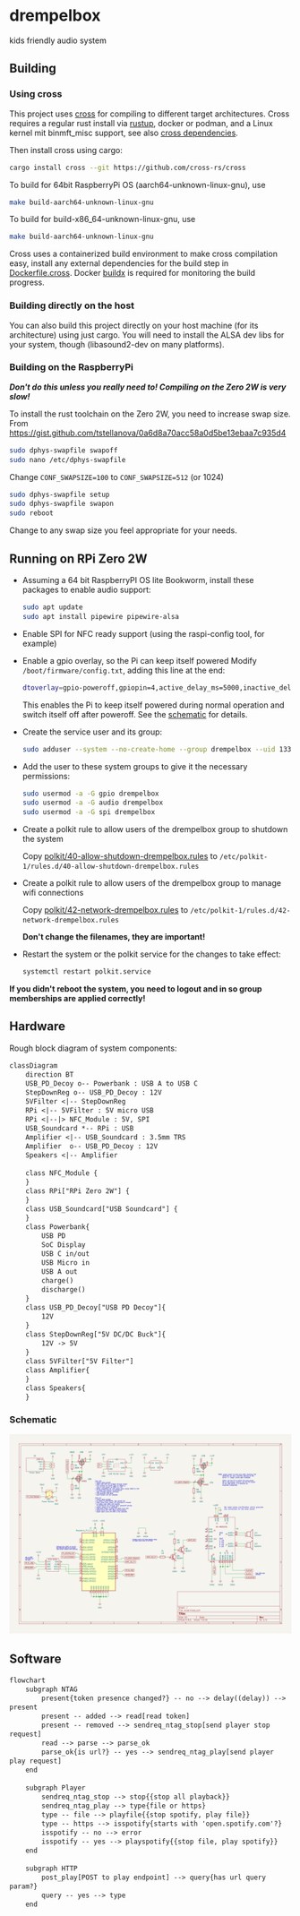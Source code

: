 # drempelbox

kids friendly audio system

## Building

### Using cross

This project uses [cross](https://github.com/cross-rs/cross/) for compiling to different target architectures.
Cross requires a regular rust install via [rustup](https://rustup.rs/), docker or podman, and a Linux kernel mit binmft_misc support, see also [cross dependencies](https://github.com/cross-rs/cross/#dependencies).

Then install cross using cargo:
```bash
cargo install cross --git https://github.com/cross-rs/cross
```

To build for 64bit RaspberryPi OS (aarch64-unknown-linux-gnu), use
```bash
make build-aarch64-unknown-linux-gnu
```

To build for build-x86_64-unknown-linux-gnu, use
```bash
make build-aarch64-unknown-linux-gnu
```

Cross uses a containerized build environment to make cross compilation easy, install any
external dependencies for the build step in [Dockerfile.cross](Dockerfile.cross).
Docker [buildx](https://docs.docker.com/build/architecture/#install-buildx) is required for monitoring the build progress.

### Building directly on the host

You can also build this project directly on your host machine (for its architecture) using just cargo.
You will need to install the ALSA dev libs for your system, though (libasound2-dev on many platforms).

### Building on the RaspberryPi

***Don't do this unless you really need to! Compiling on the Zero 2W is very slow!***

To install the rust toolchain on the Zero 2W, you need to increase swap size.
From https://gist.github.com/tstellanova/0a6d8a70acc58a0d5be13ebaa7c935d4

```bash
sudo dphys-swapfile swapoff
sudo nano /etc/dphys-swapfile
```

Change `CONF_SWAPSIZE=100` to `CONF_SWAPSIZE=512` (or 1024)

```bash
sudo dphys-swapfile setup
sudo dphys-swapfile swapon
sudo reboot
```

Change to any swap size you feel appropriate for your needs.

## Running on RPi Zero 2W

- Assuming a 64 bit RaspberryPI OS lite Bookworm, install these packages to enable audio support:
  ```bash
  sudo apt update
  sudo apt install pipewire pipewire-alsa
  ```

- Enable SPI for NFC ready support (using the raspi-config tool, for example)
- Enable a gpio overlay, so the Pi can keep itself powered
  Modify `/boot/firmware/config.txt`, adding this line at the end:
  ```bash
  dtoverlay=gpio-poweroff,gpiopin=4,active_delay_ms=5000,inactive_delay_ms=1000,active_low=1
  ```
  This enables the Pi to keep itself powered during normal operation
  and switch itself off after poweroff. See the [schematic](#schematic) for details.

- Create the service user and its group:
  ```bash
  sudo adduser --system --no-create-home --group drempelbox --uid 1337
  ```

- Add the user to these system groups to give it the necessary permissions:
  ```bash
  sudo usermod -a -G gpio drempelbox
  sudo usermod -a -G audio drempelbox
  sudo usermod -a -G spi drempelbox
  ```

- Create a polkit rule to allow users of the drempelbox group to shutdown the system

  Copy [polkit/40-allow-shutdown-drempelbox.rules](polkit/40-allow-shutdown-drempelbox.rules) to `/etc/polkit-1/rules.d/40-allow-shutdown-drempelbox.rules`

- Create a polkit rule to allow users of the drempelbox group to manage wifi connections

  Copy [polkit/42-network-drempelbox.rules](polkit/42-network-drempelbox.rules) to `/etc/polkit-1/rules.d/42-network-drempelbox.rules`

  **Don't change the filenames, they are important!**

- Restart the system or the polkit service for the changes to take effect:
  ```bash
  systemctl restart polkit.service
  ```

**If you didn't reboot the system, you need to logout and in so group memberships are applied correctly!**

## Hardware

Rough block diagram of system components:
```mermaid
classDiagram
    direction BT
    USB_PD_Decoy o-- Powerbank : USB A to USB C
    StepDownReg o-- USB_PD_Decoy : 12V
    5VFilter <|-- StepDownReg
    RPi <|-- 5VFilter : 5V micro USB
    RPi <|--|> NFC_Module : 5V, SPI
    USB_Soundcard *-- RPi : USB
    Amplifier <|-- USB_Soundcard : 3.5mm TRS
    Amplifier  o-- USB_PD_Decoy : 12V
    Speakers <|-- Amplifier

    class NFC_Module {
    }
    class RPi["RPi Zero 2W"] {
    }
    class USB_Soundcard["USB Soundcard"] {
    }
    class Powerbank{
        USB PD
        SoC Display
        USB C in/out
        USB Micro in
        USB A out
        charge()
        discharge()
    }
    class USB_PD_Decoy["USB PD Decoy"]{
        12V
    }
    class StepDownReg["5V DC/DC Buck"]{
        12V -> 5V
    }
    class 5VFilter["5V Filter"]
    class Amplifier{
    }
    class Speakers{
    }
```

### Schematic

![KiCAD schematic](ecad/schematic.svg)

## Software

```mermaid
flowchart
    subgraph NTAG
        present{token presence changed?} -- no --> delay((delay)) --> present
        present -- added --> read[read token]
        present -- removed --> sendreq_ntag_stop[send player stop  request]
        read --> parse --> parse_ok
        parse_ok{is url?} -- yes --> sendreq_ntag_play[send player play request]
    end

    subgraph Player
        sendreq_ntag_stop --> stop{{stop all playback}}
        sendreq_ntag_play --> type{file or https}
        type -- file --> playfile{{stop spotify, play file}}
        type -- https --> isspotify{starts with 'open.spotify.com'?}
        isspotify -- no --> error
        isspotify -- yes --> playspotify{{stop file, play spotify}}
    end

    subgraph HTTP
        post_play[POST to play endpoint] --> query{has url query param?}
        query -- yes --> type
    end


```
